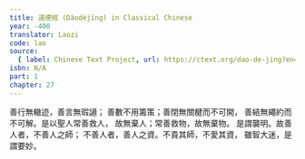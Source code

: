 ```yaml
---
title: 道德經 (Dàodéjīng) in Classical Chinese
year: -400
translator: Laozi
code: lao
source:
  { label: Chinese Text Project, url: https://ctext.org/dao-de-jing?en=off }
isbn: N/A
part: 1
chapter: 27
---
```


善行無轍迹，善言無瑕讁；
善數不用籌策；善閉無關楗而不可開，
善結無繩約而不可解。是以聖人常善救人，
故無棄人；常善救物，故無棄物。
是謂襲明。故善人者，不善人之師；
不善人者，善人之資。不貴其師，不愛其資，
雖智大迷，是謂要妙。
